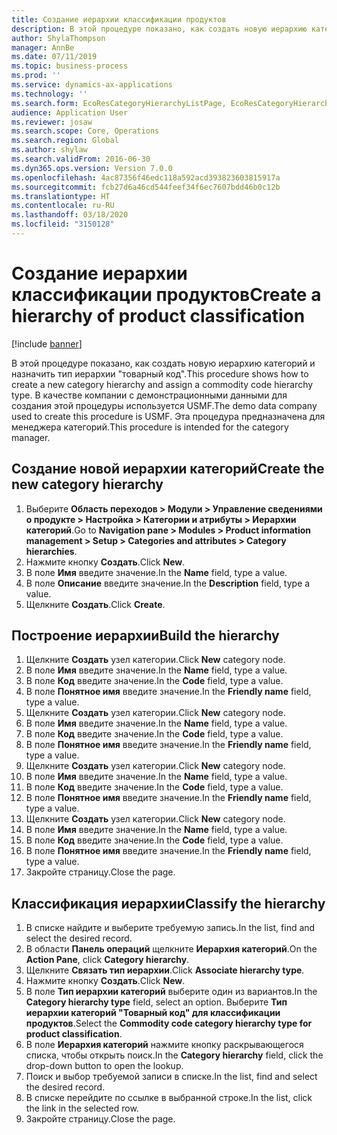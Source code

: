 ```yaml
---
title: Создание иерархии классификации продуктов
description: В этой процедуре показано, как создать новую иерархию категорий и назначить тип иерархии "товарный код".
author: ShylaThompson
manager: AnnBe
ms.date: 07/11/2019
ms.topic: business-process
ms.prod: ''
ms.service: dynamics-ax-applications
ms.technology: ''
ms.search.form: EcoResCategoryHierarchyListPage, EcoResCategoryHierarchyCreate, EcoResCategory, EcoResCategoryHierarchyRole
audience: Application User
ms.reviewer: josaw
ms.search.scope: Core, Operations
ms.search.region: Global
ms.author: shylaw
ms.search.validFrom: 2016-06-30
ms.dyn365.ops.version: Version 7.0.0
ms.openlocfilehash: 4ac87356f46edc118a592acd393823603815917a
ms.sourcegitcommit: fcb27d6a46cd544feef34f6ec7607bdd46b0c12b
ms.translationtype: HT
ms.contentlocale: ru-RU
ms.lasthandoff: 03/18/2020
ms.locfileid: "3150128"
---
```

# <a name="create-a-hierarchy-of-product-classification"></a><span data-ttu-id="4ca13-103">Создание иерархии классификации продуктов</span><span class="sxs-lookup"><span data-stu-id="4ca13-103">Create a hierarchy of product classification</span></span>

[!include [banner](../../includes/banner.md)]

<span data-ttu-id="4ca13-104">В этой процедуре показано, как создать новую иерархию категорий и назначить тип иерархии "товарный код".</span><span class="sxs-lookup"><span data-stu-id="4ca13-104">This procedure shows how to create a new category hierarchy and assign a commodity code hierarchy type.</span></span> <span data-ttu-id="4ca13-105">В качестве компании с демонстрационными данными для создания этой процедуры используется USMF.</span><span class="sxs-lookup"><span data-stu-id="4ca13-105">The demo data company used to create this procedure is USMF.</span></span> <span data-ttu-id="4ca13-106">Эта процедура предназначена для менеджера категорий.</span><span class="sxs-lookup"><span data-stu-id="4ca13-106">This procedure is intended for the category manager.</span></span>


## <a name="create-the-new-category-hierarchy"></a><span data-ttu-id="4ca13-107">Создание новой иерархии категорий</span><span class="sxs-lookup"><span data-stu-id="4ca13-107">Create the new category hierarchy</span></span>
1. <span data-ttu-id="4ca13-108">Выберите **Область переходов > Модули > Управление сведениями о продукте > Настройка > Категории и атрибуты > Иерархии категорий**.</span><span class="sxs-lookup"><span data-stu-id="4ca13-108">Go to **Navigation pane > Modules > Product information management > Setup > Categories and attributes > Category hierarchies**.</span></span>
2. <span data-ttu-id="4ca13-109">Нажмите кнопку **Создать**.</span><span class="sxs-lookup"><span data-stu-id="4ca13-109">Click **New**.</span></span>
3. <span data-ttu-id="4ca13-110">В поле **Имя** введите значение.</span><span class="sxs-lookup"><span data-stu-id="4ca13-110">In the **Name** field, type a value.</span></span>
4. <span data-ttu-id="4ca13-111">В поле **Описание** введите значение.</span><span class="sxs-lookup"><span data-stu-id="4ca13-111">In the **Description** field, type a value.</span></span>
5. <span data-ttu-id="4ca13-112">Щелкните **Создать**.</span><span class="sxs-lookup"><span data-stu-id="4ca13-112">Click **Create**.</span></span>

## <a name="build-the-hierarchy"></a><span data-ttu-id="4ca13-113">Построение иерархии</span><span class="sxs-lookup"><span data-stu-id="4ca13-113">Build the hierarchy</span></span>
1. <span data-ttu-id="4ca13-114">Щелкните **Создать** узел категории.</span><span class="sxs-lookup"><span data-stu-id="4ca13-114">Click **New** category node.</span></span>
2. <span data-ttu-id="4ca13-115">В поле **Имя** введите значение.</span><span class="sxs-lookup"><span data-stu-id="4ca13-115">In the **Name** field, type a value.</span></span>
3. <span data-ttu-id="4ca13-116">В поле **Код** введите значение.</span><span class="sxs-lookup"><span data-stu-id="4ca13-116">In the **Code** field, type a value.</span></span>
4. <span data-ttu-id="4ca13-117">В поле **Понятное имя** введите значение.</span><span class="sxs-lookup"><span data-stu-id="4ca13-117">In the **Friendly name** field, type a value.</span></span>
5. <span data-ttu-id="4ca13-118">Щелкните **Создать** узел категории.</span><span class="sxs-lookup"><span data-stu-id="4ca13-118">Click **New** category node.</span></span>
6. <span data-ttu-id="4ca13-119">В поле **Имя** введите значение.</span><span class="sxs-lookup"><span data-stu-id="4ca13-119">In the **Name** field, type a value.</span></span>
7. <span data-ttu-id="4ca13-120">В поле **Код** введите значение.</span><span class="sxs-lookup"><span data-stu-id="4ca13-120">In the **Code** field, type a value.</span></span>
8. <span data-ttu-id="4ca13-121">В поле **Понятное имя** введите значение.</span><span class="sxs-lookup"><span data-stu-id="4ca13-121">In the **Friendly name** field, type a value.</span></span>
9. <span data-ttu-id="4ca13-122">Щелкните **Создать** узел категории.</span><span class="sxs-lookup"><span data-stu-id="4ca13-122">Click **New** category node.</span></span>
10. <span data-ttu-id="4ca13-123">В поле **Имя** введите значение.</span><span class="sxs-lookup"><span data-stu-id="4ca13-123">In the **Name** field, type a value.</span></span>
11. <span data-ttu-id="4ca13-124">В поле **Код** введите значение.</span><span class="sxs-lookup"><span data-stu-id="4ca13-124">In the **Code** field, type a value.</span></span>
12. <span data-ttu-id="4ca13-125">В поле **Понятное имя** введите значение.</span><span class="sxs-lookup"><span data-stu-id="4ca13-125">In the **Friendly name** field, type a value.</span></span>
13. <span data-ttu-id="4ca13-126">Щелкните **Создать** узел категории.</span><span class="sxs-lookup"><span data-stu-id="4ca13-126">Click **New** category node.</span></span>
14. <span data-ttu-id="4ca13-127">В поле **Имя** введите значение.</span><span class="sxs-lookup"><span data-stu-id="4ca13-127">In the **Name** field, type a value.</span></span>
15. <span data-ttu-id="4ca13-128">В поле **Код** введите значение.</span><span class="sxs-lookup"><span data-stu-id="4ca13-128">In the **Code** field, type a value.</span></span>
16. <span data-ttu-id="4ca13-129">В поле **Понятное имя** введите значение.</span><span class="sxs-lookup"><span data-stu-id="4ca13-129">In the **Friendly name** field, type a value.</span></span>
17. <span data-ttu-id="4ca13-130">Закройте страницу.</span><span class="sxs-lookup"><span data-stu-id="4ca13-130">Close the page.</span></span>

## <a name="classify-the-hierarchy"></a><span data-ttu-id="4ca13-131">Классификация иерархии</span><span class="sxs-lookup"><span data-stu-id="4ca13-131">Classify the hierarchy</span></span>
1. <span data-ttu-id="4ca13-132">В списке найдите и выберите требуемую запись.</span><span class="sxs-lookup"><span data-stu-id="4ca13-132">In the list, find and select the desired record.</span></span>
2. <span data-ttu-id="4ca13-133">В области **Панель операций** щелкните **Иерархия категорий**.</span><span class="sxs-lookup"><span data-stu-id="4ca13-133">On the **Action Pane**, click **Category hierarchy**.</span></span>
3. <span data-ttu-id="4ca13-134">Щелкните **Связать тип иерархии**.</span><span class="sxs-lookup"><span data-stu-id="4ca13-134">Click **Associate hierarchy type**.</span></span>
4. <span data-ttu-id="4ca13-135">Нажмите кнопку **Создать**.</span><span class="sxs-lookup"><span data-stu-id="4ca13-135">Click **New**.</span></span>
5. <span data-ttu-id="4ca13-136">В поле **Тип иерархии категорий** выберите один из вариантов.</span><span class="sxs-lookup"><span data-stu-id="4ca13-136">In the **Category hierarchy type** field, select an option.</span></span> <span data-ttu-id="4ca13-137">Выберите **Тип иерархии категорий "Товарный код" для классификации продуктов**.</span><span class="sxs-lookup"><span data-stu-id="4ca13-137">Select the **Commodity code category hierarchy type for product classification**.</span></span>  
6. <span data-ttu-id="4ca13-138">В поле **Иерархия категорий** нажмите кнопку раскрывающегося списка, чтобы открыть поиск.</span><span class="sxs-lookup"><span data-stu-id="4ca13-138">In the **Category hierarchy** field, click the drop-down button to open the lookup.</span></span>
7. <span data-ttu-id="4ca13-139">Поиск и выбор требуемой записи в списке.</span><span class="sxs-lookup"><span data-stu-id="4ca13-139">In the list, find and select the desired record.</span></span>
8. <span data-ttu-id="4ca13-140">В списке перейдите по ссылке в выбранной строке.</span><span class="sxs-lookup"><span data-stu-id="4ca13-140">In the list, click the link in the selected row.</span></span>
9. <span data-ttu-id="4ca13-141">Закройте страницу.</span><span class="sxs-lookup"><span data-stu-id="4ca13-141">Close the page.</span></span>

